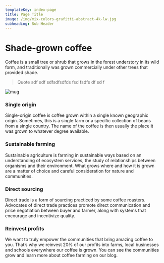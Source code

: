 ```yaml
---
templateKey: index-page
title: Page Title
image: /img/mix-colors-grafitti-abstract-4k-lw.jpg
subheading: Sub Header
---
```

# Shade-grown coffee

Coffee is a small tree or shrub that grows in the forest understory in its wild form, and traditionally was grown commercially under other trees that provided shade. 

> Quote sdf sdf sdfsdfsdfds fsd fsdfs df sd f



![mug](/img/products-grid2.jpg "mug")

### Single origin

Single-origin coffee is coffee grown within a single known geographic origin. Sometimes, this is a single farm or a specific collection of beans from a single country. The name of the coffee is then usually the place it was grown to whatever degree available.

### Sustainable farming

Sustainable agriculture is farming in sustainable ways based on an understanding of ecosystem services, the study of relationships between organisms and their environment. What grows where and how it is grown are a matter of choice and careful consideration for nature and communities.

### Direct sourcing

Direct trade is a form of sourcing practiced by some coffee roasters. Advocates of direct trade practices promote direct communication and price negotiation between buyer and farmer, along with systems that encourage and incentivize quality.

### Reinvest profits

We want to truly empower the communities that bring amazing coffee to you. That’s why we reinvest 20% of our profits into farms, local businesses and schools everywhere our coffee is grown. You can see the communities grow and learn more about coffee farming on our blog.